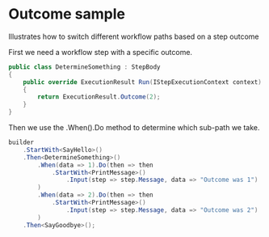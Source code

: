 # Outcome sample

Illustrates how to switch different workflow paths based on a step outcome

First we need a workflow step with a specific outcome.

```c#
public class DetermineSomething : StepBody
{
    public override ExecutionResult Run(IStepExecutionContext context)
    {
        return ExecutionResult.Outcome(2);
    }
}
```

Then we use the .When().Do method to determine which sub-path we take.

```c#
builder
    .StartWith<SayHello>()
    .Then<DetermineSomething>()
        .When(data => 1).Do(then => then
            .StartWith<PrintMessage>()
                .Input(step => step.Message, data => "Outcome was 1")
        )
        .When(data => 2).Do(then => then
            .StartWith<PrintMessage>()
                .Input(step => step.Message, data => "Outcome was 2")
        )                
    .Then<SayGoodbye>();
```

